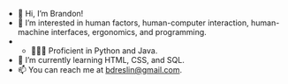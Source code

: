 - 👋 Hi, I’m Brandon!
- 👀 I’m interested in human factors, human-computer interaction, human-machine interfaces, ergonomics, and programming.
- - 👨🏽‍💻 Proficient in Python and Java.
- 🌱 I’m currently learning HTML, CSS, and SQL.
- 📫 You can reach me at bdreslin@gmail.com.

<!---
bdreslin02/bdreslin02 is a ✨ special ✨ repository because its `README.md` (this file) appears on your GitHub profile.
You can click the Preview link to take a look at your changes.
--->
